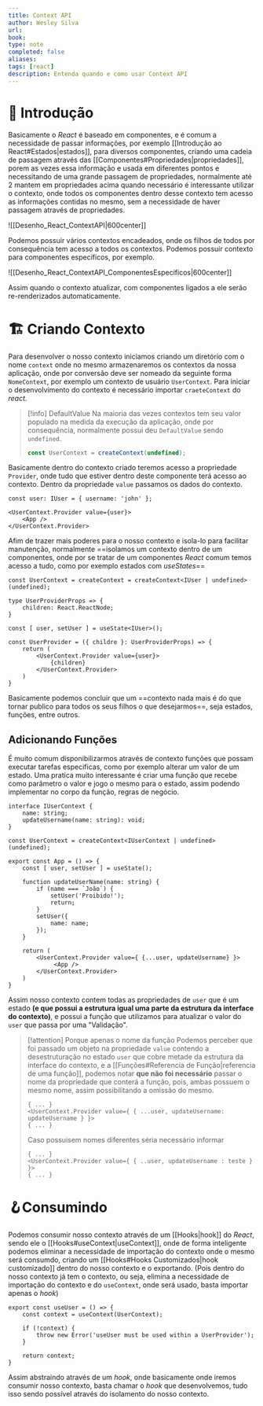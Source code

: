 ```yaml
---
title: Context API
author: Wesley Silva
url:
book:
type: note
completed: false
aliases:
tags: [react]
description: Entenda quando e como usar Context API
---
```

# 🚀 Introdução
Basicamente o _React_ é baseado em componentes, e é comum a necessidade de passar informações, por exemplo [[Introdução ao React#Estados|estados]], para diversos componentes, criando uma cadeia de passagem através das [[Componentes#Propriedades|propriedades]], porem as vezes essa informação e usada em diferentes pontos e necessitando de uma grande passagem de propriedades, normalmente até 2 mantem em propriedades acima quando necessário é interessante utilizar o contexto, onde todos os componentes dentro desse contexto tem acesso as informações contidas no mesmo, sem a necessidade de haver passagem através de propriedades.

![[Desenho_React_ContextAPI|600center]]

Podemos possuir vários contextos encadeados, onde os filhos de todos por consequência tem acesso a todos os contextos.
Podemos possuir contexto para componentes específicos, por exemplo.

![[Desenho_React_ContextAPI_ComponentesEspecificos|600center]]

Assim quando o contexto atualizar, com componentes ligados a ele serão re-renderizados automaticamente.

# 🏗️ Criando Contexto
Para desenvolver o nosso contexto iniciamos criando um diretório com o nome `context` onde no mesmo armazenaremos os contextos da nossa aplicação, onde por conversão deve ser nomeado da seguinte forma `NomeContext`, por exemplo um contexto de usuário `UserContext`.
Para iniciar o desenvolvimento do contexto é necessário importar `craeteContext` do _react_.

>[!info] DefaultValue
>Na maioria das vezes contextos tem seu valor populado na medida da execução da aplicação, onde por consequência, normalmente possui deu `DefaultValue` sendo `undefined`.
>```ts
>const UserContext = createContext(undefined);
>```

Basicamente dentro do contexto criado teremos acesso a propriedade `Provider`, onde tudo que estiver dentro deste componente terá acesso ao contexto.
Dentro da propriedade `value` passamos os dados do contexto.

```tsx
const user: IUser = { username: 'john' };

<UserContext.Provider value={user}>
	<App />
</UserContext.Provider>
```

Afim de trazer mais poderes para o nosso contexto e isola-lo para facilitar manutenção, normalmente ==isolamos um contexto dentro de um componentes, onde por se tratar de um componentes _React_ comum temos acesso a tudo, como por exemplo estados com _useStates_==

```tsx
const UserContext = createContext = createContext<IUser | undefined>(undefined);

type UserProviderProps => {
	children: React.ReactNode;
}

const [ user, setUser ] = useState<IUser>();

const UserProvider = ({ childre }: UserProviderProps) => {
	return (
		<UserContext.Provider value={user}>
			{children}
		</UserContext.Provider>
	)
}
```

Basicamente podemos concluir que um ==contexto nada mais é do que tornar publico para todos os seus filhos o que desejarmos==, seja estados, funções, entre outros.

## Adicionando Funções
É muito comum disponibilizarmos através de contexto funções que possam executar tarefas especificas, como por exemplo alterar um valor de um estado. Uma pratica muito interessante é criar uma função que recebe como parâmetro o valor e jogo o mesmo para o estado, assim podendo implementar no corpo da função, regras de negócio.

```tsx
interface IUserContext {
	name: string;
	updateUsername(name: string): void;
}

const UserContext = createContext<IUserContext | undefined>(undefined);

export const App = () => {
	const [ user, setUser ] = useState();
	
	function updateUserName(name: string) {
		if (name === `João`) {
			setUser('Proibido!');
			return;
		}
		setUser({
			name: name;
		});
	}
	
	return (
		<UserContext.Provider value={ {...user, updateUsername} }>
			 <App />
		</UserContext.Provider>	
	)
}
```

Assim nosso contexto contem todas as propriedades de `user` que é um estado **(e que possui a estrutura igual uma parte da estrutura da interface do contexto)**, e possui a função que utilizamos para atualizar o valor do `user` que passa por uma "Validação".

>[!attention] Porque apenas o nome da função
>Podemos perceber que foi passado um objeto na propriedade `value` contendo a desestruturação no estado `user` que cobre metade da estrutura da interface do contexto, e a [[Funções#Referencia de Função|referencia de uma função]], podemos notar **que não foi necessário** passar o nome da propriedade que conterá a função, pois, ambas possuem o mesmo nome, assim possibilitando a omissão do mesmo.
>```tsx
>{ ... }
><UserContext.Provider value={ { ...user, updateUsername: updateUsername } }>
>{ ... }
>```
>Caso possuisem nomes diferentes séria necessário informar
>```tsx
>{ ... }
><UserContext.Provider value={ { ..user, updateUsername : teste } }>
>{ ... }
>```

# 🪝Consumindo
Podemos consumir nosso contexto através de um [[Hooks|hook]] do _React_, sendo ele o [[Hooks#useContext|useContext]], onde de forma inteligente podemos eliminar a necessidade de importação do contexto onde o mesmo será consumdo, criando um [[Hooks#Hooks Customizados|hook customizado]] dentro do nosso contexto e o exportando. (Pois dentro do nosso contexto já tem o contexto, ou seja, elimina a necessidade de importação do contexto e do `useContext`, onde será usado, basta importar apenas o _hook_)

```tsx
export const useUser = () => {
	const context = useContext(UserContext);
	
	if (!context) {
		throw new Error('useUser must be used within a UserProvider');
	}
	
	return context;
} 
```

Assim abstraindo através de um _hook_, onde basicamente onde iremos consumir nosso contexto, basta chamar o _hook_ que desenvolvemos, tudo isso sendo possível através do isolamento do nosso contexto.